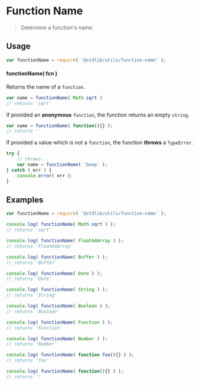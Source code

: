 Function Name
===
> Determine a function's name.

<!-- <usage> -->
## Usage

``` javascript
var functionName = require( '@stdlib/utils/function-name' );
```

#### functionName( fcn )

Returns the name of a `function`.

``` javascript
var name = functionName( Math.sqrt )
// returns 'sqrt'
```

If provided an __anonymous__ `function`, the function returns an empty `string`.

``` javascript
var name = functionName( function(){} );
// returns ''
```

If provided a value which is not a `function`, the function __throws__ a `TypeError`.

``` javascript
try {
	// throws...
	var name = functionName( 'beep' );
} catch ( err ) {
	console.error( err );
}
```
<!-- </usage> -->

<!-- <examples> -->
## Examples

``` javascript
var functionName = require( '@stdlib/utils/function-name' );

console.log( functionName( Math.sqrt ) );
// returns 'sqrt'

console.log( functionName( Float64Array ) );
// returns 'Float64Array'

console.log( functionName( Buffer ) );
// returns 'Buffer'

console.log( functionName( Date ) );
// returns 'Date'

console.log( functionName( String ) );
// returns 'String'

console.log( functionName( Boolean ) );
// returns 'Boolean'

console.log( functionName( Function ) );
// returns 'Function'

console.log( functionName( Number ) );
// returns 'Number'

console.log( functionName( function foo(){} ) );
// returns 'foo'

console.log( functionName( function(){} ) );
// returns ''
```
<!-- </examples> -->

<!-- <links> -->
<!-- </links> -->
